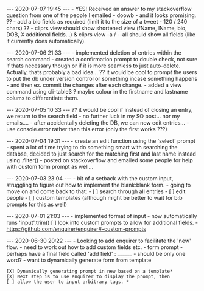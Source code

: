 --- 2020-07-07 19:45 ---
	- YES! Received an answer to my stackoverflow question from one of the people I emailed - doowb - and it looks promising. 
	?? - add a bio fields as required (limit it to the size of a tweet - 120 / 240 chars)
	?? - cliprs view should show shortened view (fName, lName, bio, DOB, X additional fields...) & cliprs view -a / --all should show all fields (like it currently does automatically).


--- 2020-07-06 21:33 ---
	- implemented deletion of entries within the search command
		- created a confirmation prompt to double check, not sure if thats necessary though or if it is more seamless to just auto-delete. Actually, thats probably a bad idea...
		?? it would be cool to prompt the users to put the db under version control or something incase something happens - and then ex. commit the changes after each change.
		- added a view command using cli-table3
			? maybe colour in the firstname and lastname colums to differentiate them.


--- 2020-07-05 10:33 --- 
	?? it would be cool if instead of closing an entry, we return to the search field
	- no further luck in my SO post... nor my emails....
	- after accidentally deleting the DB, we can now edit entries...
	- use console.error rather than this.error (only the first works ???)
	


--- 2020-07-04 19:31 ---
	- create an edit function using the 'select' prompt
	- spent a lot of time trying to do something smart with searching the databse, decided to just search for the matching first and last name instead using .filter()
	- posted on stackoverflow and emailed some people for help with custom form prompt as well...


--- 2020-07-03 23:04 ---
	- bit of a setback with the custom input, struggling to figure out how to implement the blank:blank form. 
	- going to move on and come back to that: 
		- [ ] search through all entries
		- [ ] edit people
		- [ ] custom templates (although might be better to wait for b:b prompts for this as well)



--- 2020-07-01 21:03 ---
	- implemented format of input
		- now automatically runs 'input'.trim()
	[ ] look into custom prompts to allow for additional fields. 
		- https://github.com/enquirer/enquirer#-custom-prompts



--- 2020-06-30 20:22 ---
	- Looking to add enquirer to facilitate the 'new' flow. 
		- need to work out how to add custom fields etc. 
		- form prompt
			- perhaps have a final field called 'add field' : ______
				- should be only one word? 
		- want to dynamically generate form from template

	[X] Dynamically generating prompt in new based on a template*
	[X] Next step is to use enquirer to display the prompt, then 
	[ ] allow the user to input arbitrary tags. * 